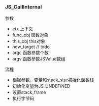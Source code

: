 ### JS_CallInternal

参数

- ctx 上下文
- func_obj 函数对象
- this_obj this对象
- new_target  // todo
- argc 函数参数个数
- argv 函数参数JSValue数组

流程

- 根据参数，变量和stack_size初始化函数栈
- 初始化变量为JS_UNDEFINED
- 设置stack_frame
- 执行字节码